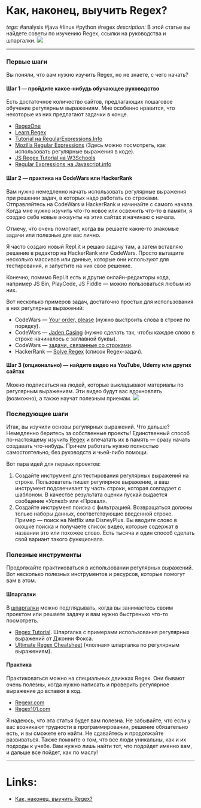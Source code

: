 # Как, наконец, выучить Regex?
*tegs:* #analysis  #java #linux  #python  #regex 
*description:* В этой статье вы найдете советы по изучению Regex, ссылки на руководства и шпаргалки.
![](https://techrocks.ru/wp-content/uploads/2020/12/madelynn-woods-ZHdMovHAHT0-unsplash-1280x2000-1.jpg)

---
### Первые шаги

Вы поняли, что вам нужно изучить Regex, но не знаете, с чего начать?

#### Шаг 1 — пройдите какое-нибудь обучающее руководство

Есть достаточное количество сайтов, предлагающих пошаговое обучение регулярным выражениям. Мне особенно нравится, что некоторые из них предлагают задачки в конце.

-   [RegexOne](https://regexone.com/)
-   [Learn Regex](https://learn-regex.com/)
-   [Tutorial на RegularExpressions.Info](https://www.regular-expressions.info/tutorial.html)
-   [Mozilla Regular Expressions](https://www.regular-expressions.info/tutorial.html) (Здесь можно посмотреть, как использовать регулярные выражения в коде).
-   [JS Regex Tutorial на W3Schools](https://www.w3schools.com/jsref/jsref_obj_regexp.asp)
-   [Regular Expressions  на Javascript.info](https://javascript.info/regular-expressions)

#### Шаг 2 — практика на CodeWars или HackerRank

Вам нужно немедленно начать использовать регулярные выражения при решении задач, в которых надо работать со строками. Отправляйтесь на CodeWars и HackerRank и начинайте с самого начала. Когда мне нужно изучить что-то новое или освежить что-то в памяти, я создаю себе новые аккаунты на этих сайтах и начинаю с начала.

Отмечу, что очень помогает, когда вы решаете какие-то знакомые задачи или полезные для вас лично.

Я часто создаю новый Repl.it и решаю задачу там, а затем вставляю решение в редактор на HackerRank или CodeWars. Просто вытащите несколько массивов или данные, которые они используют для тестирования, и запустите на них свое решение.

Конечно, помимо Repl.it есть и другие онлайн-редакторы кода, например JS Bin, PlayCode, JS Fiddle — можно пользоваться любым из них.

Вот несколько примеров задач, достаточно простых для использования в них регулярных выражений:

-   CodeWars — [Your order, please](https://www.codewars.com/kata/your-order-please) (нужно выстроить слова в строке по порядку).
-   CodeWars — [Jaden Casing](https://www.codewars.com/kata/5390bac347d09b7da40006f6) (нужно сделать так, чтобы каждое слово в строке начиналось с заглавной буквы).
-   CodeWars — [задачи, связанные со строками](https://preview.codewars.com/collections/strings-130).
-   HackerRank — [Solve Regex](https://www.hackerrank.com/domains/regex) (список Regex-задач).

#### Шаг 3 (опционально) — найдите видео на YouTube, Udemy или других сайтах

Можно подписаться на людей, которые выкладывают материалы по регулярным выражениям. Эти видео будут вас вдохновлять (возможно), а также научат полезным приемам.
![](https://techrocks.ru/wp-content/uploads/2020/12/christina-wocintechchat-com-FVgECvTjlBQ-unsplash-1280x2000-1.jpg)

### Последующие шаги

Итак, вы изучили основы регулярных выражений. Что дальше? Немедленно беритесь за собственные проекты! Единственный способ по-настоящему изучить [Regex](https://techrocks.ru/2019/10/29/regex-tricks-for-beginners/) и впечатать их в память — сразу начать создавать что-нибудь. Причем работать нужно полностью самостоятельно, без руководств и чьей-либо помощи.

Вот пара идей для первых проектов:

1.  Создайте инструмент для тестирования регулярных выражений на строке. Пользователь пишет регулярное выражение, а ваш инструмент подсвечивает ту часть строки, которая совпадает с шаблоном. В качестве результата оценки пускай выдается сообщение «Успех!» или «Провал».
2.  Создайте инструмент поиска с фильтрацией. Возвращаться должны только наборы данных, соответствующие введенной строке. Пример — поиск на Netflix или DisneyPlus. Вы вводите слово в окошке поиска и получаете список видео, которые содержат в названии это или похожее слово. Есть тысяча и один способ сделать свой вариант такого функционала.

### Полезные инструменты

Продолжайте практиковаться в использовании регулярных выражений. Вот несколько полезных инструментов и ресурсов, которые помогут вам в этом.

#### Шпаргалки

В [шпаргалки](https://techrocks.ru/2018/04/30/example-regex-rules-cheatsheet/) можно подглядывать, когда вы занимаетесь своим проектом или решаете задачу и вам нужно быстренько что-то посмотреть.

-   [Regex Tutorial](https://medium.com/factory-mind/regex-tutorial-a-simple-cheatsheet-by-examples-649dc1c3f285). Шпаргалка с примерами использования регулярных выражений от Джонни Фокса.
-   [Ultimate Regex Cheatsheet](https://www.keycdn.com/support/regex-cheatsheet) («полная» шпаргалка по регулярным выражениям).

#### Практика

Практиковаться можно на специальных движках Regex. Они бывают очень полезны, когда нужно написать и проверить регулярное выражение до вставки в код.

-   [Regexr.com](https://regexr.com/)
-   [Regex101.com](https://regex101.com/)

Я надеюсь, что эта статья будет вам полезна. Не забывайте, что если у вас возникают трудности в программировании, решение обязательно есть, и вы сможете его найти. Не сдавайтесь и продолжайте развиваться. Также помните о том, что все люди уникальны, как и их подходы к учебе. Вам нужно лишь найти тот, что подойдет именно вам, и дальше все пойдет, как по маслу!

---

# Links:
- [Как, наконец, выучить Regex?](https://techrocks.ru/2020/12/26/learning-regex-tools-and-resources/?utm_source=vk&utm_medium=social&utm_campaign=sovety-po-izucheniyu-regex--ssylki-na-ruko)


